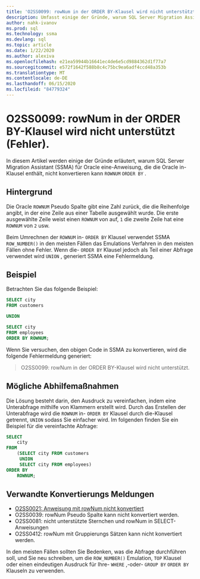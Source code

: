```yaml
---
title: 'O2SS0099: rowNum in der ORDER BY-Klausel wird nicht unterstützt (Fehler).'
description: Umfasst einige der Gründe, warum SQL Server Migration Assistant (SSMA) für Oracle eine Anweisung, die die Oracle-rowNum enthält, nicht in der ORDER BY-Klausel konvertieren kann.
author: nahk-ivanov
ms.prod: sql
ms.technology: ssma
ms.devlang: sql
ms.topic: article
ms.date: 1/22/2020
ms.author: alexiva
ms.openlocfilehash: e21ea59944b16641ec4de6e5cd9884362d1f77a7
ms.sourcegitcommit: e572f1642f588b8c4c75bc9ea6adf4ccd48a353b
ms.translationtype: MT
ms.contentlocale: de-DE
ms.lasthandoff: 06/15/2020
ms.locfileid: "84779324"
---
```

# <a name="o2ss0099-rownum-in-order-by-clause-is-not-supported-error"></a>O2SS0099: rowNum in der ORDER BY-Klausel wird nicht unterstützt (Fehler).

In diesem Artikel werden einige der Gründe erläutert, warum SQL Server Migration Assistant (SSMA) für Oracle eine-Anweisung, die die Oracle in-Klausel enthält, nicht konvertieren kann `ROWNUM` `ORDER BY` .

## <a name="background"></a>Hintergrund

Die Oracle `ROWNUM` Pseudo Spalte gibt eine Zahl zurück, die die Reihenfolge angibt, in der eine Zeile aus einer Tabelle ausgewählt wurde. Die erste ausgewählte Zeile weist einen `ROWNUM` von auf, `1` die zweite Zeile hat eine `ROWNUM` von `2` usw.

Beim Umrechnen der `ROWNUM` in- `ORDER BY` Klausel verwendet SSMA `ROW_NUMBER()` in den meisten Fällen das Emulations Verfahren in den meisten Fällen ohne Fehler. Wenn die- `ORDER BY` Klausel jedoch als Teil einer Abfrage verwendet wird `UNION` , generiert SSMA eine Fehlermeldung.

## <a name="example"></a>Beispiel

Betrachten Sie das folgende Beispiel:

```sql
SELECT city
FROM customers

UNION

SELECT city
FROM employees
ORDER BY ROWNUM;
```

Wenn Sie versuchen, den obigen Code in SSMA zu konvertieren, wird die folgende Fehlermeldung generiert:

> O2SS0099: rowNum in der ORDER BY-Klausel wird nicht unterstützt.

## <a name="possible-remedies"></a>Mögliche Abhilfemaßnahmen

Die Lösung besteht darin, den Ausdruck zu vereinfachen, indem eine Unterabfrage mithilfe von Klammern erstellt wird. Durch das Erstellen der Unterabfrage wird die `ROWNUM` in- `ORDER BY` Klausel durch die-Klausel getrennt, `UNION` sodass Sie einfacher wird. Im folgenden finden Sie ein Beispiel für die vereinfachte Abfrage:

```sql
SELECT
    city
FROM
    (SELECT city FROM customers
     UNION
     SELECT city FROM employees)
ORDER BY
    ROWNUM;
```

## <a name="related-conversion-messages"></a>Verwandte Konvertierungs Meldungen

* [O2SS0021: Anweisung mit rowNum nicht konvertiert](o2ss0021.md)
* O2SS0039: rowNum Pseudo Spalte kann nicht konvertiert werden.
* O2SS0081: nicht unterstützte Sternchen und rowNum in SELECT-Anweisungen
* O2SS0412: rowNum mit Gruppierungs Sätzen kann nicht konvertiert werden.

In den meisten Fällen sollten Sie Bedenken, was die Abfrage durchführen soll, und Sie neu schreiben, um die `ROW_NUMBER()` Emulation, `TOP` Klausel oder einen eindeutigen Ausdruck für Ihre- `WHERE` ,-oder- `GROUP BY` `ORDER BY` Klauseln zu verwenden.
